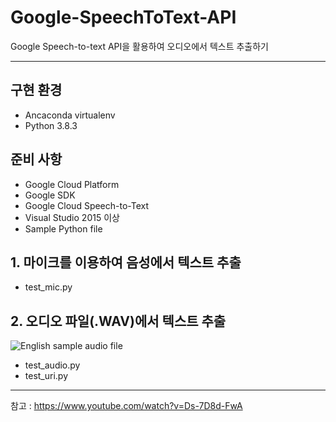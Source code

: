 # Google-SpeechToText-API
Google Speech-to-text API을 활용하여 오디오에서 텍스트 추출하기

---

## 구현 환경
- Ancaconda virtualenv
- Python 3.8.3

## 준비 사항
- Google Cloud Platform
- Google SDK
- Google Cloud Speech-to-Text
- Visual Studio 2015 이상
- Sample Python file

## 1. 마이크를 이용하여 음성에서 텍스트 추출
- test_mic.py


## 2. 오디오 파일(.WAV)에서 텍스트 추출
![English sample audio file](https://user-images.githubusercontent.com/76896801/107608845-7c2efd00-6c80-11eb-836c-83c8a0f4b7a3.PNG)
- test_audio.py
- test_uri.py




---

참고 : https://www.youtube.com/watch?v=Ds-7D8d-FwA
